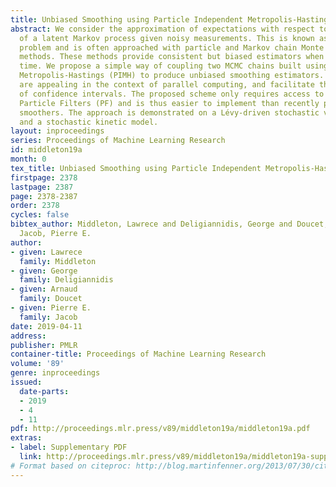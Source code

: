```yaml
---
title: Unbiased Smoothing using Particle Independent Metropolis-Hastings
abstract: We consider the approximation of expectations with respect to the distribution
  of a latent Markov process given noisy measurements. This is known as the smoothing
  problem and is often approached with particle and Markov chain Monte Carlo (MCMC)
  methods. These methods provide consistent but biased estimators when run for a finite
  time. We propose a simple way of coupling two MCMC chains built using Particle Independent
  Metropolis-Hastings (PIMH) to produce unbiased smoothing estimators. Unbiased estimators
  are appealing in the context of parallel computing, and facilitate the construction
  of confidence intervals. The proposed scheme only requires access to off-the-shelf
  Particle Filters (PF) and is thus easier to implement than recently proposed unbiased
  smoothers. The approach is demonstrated on a Lévy-driven stochastic volatility model
  and a stochastic kinetic model.
layout: inproceedings
series: Proceedings of Machine Learning Research
id: middleton19a
month: 0
tex_title: Unbiased Smoothing using Particle Independent Metropolis-Hastings
firstpage: 2378
lastpage: 2387
page: 2378-2387
order: 2378
cycles: false
bibtex_author: Middleton, Lawrece and Deligiannidis, George and Doucet, Arnaud and
  Jacob, Pierre E.
author:
- given: Lawrece
  family: Middleton
- given: George
  family: Deligiannidis
- given: Arnaud
  family: Doucet
- given: Pierre E.
  family: Jacob
date: 2019-04-11
address: 
publisher: PMLR
container-title: Proceedings of Machine Learning Research
volume: '89'
genre: inproceedings
issued:
  date-parts:
  - 2019
  - 4
  - 11
pdf: http://proceedings.mlr.press/v89/middleton19a/middleton19a.pdf
extras:
- label: Supplementary PDF
  link: http://proceedings.mlr.press/v89/middleton19a/middleton19a-supp.pdf
# Format based on citeproc: http://blog.martinfenner.org/2013/07/30/citeproc-yaml-for-bibliographies/
---
```

